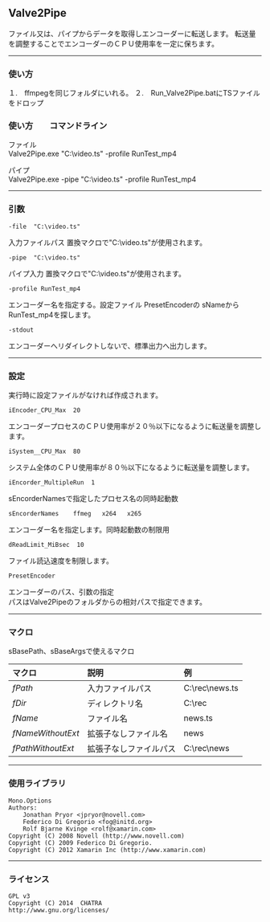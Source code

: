 ﻿
## Valve2Pipe

ファイル又は、パイプからデータを取得しエンコーダーに転送します。
転送量を調整することでエンコーダーのＣＰＵ使用率を一定に保ちます。



------------------------------------------------------------------
### 使い方

１.　ffmpegを同じフォルダにいれる。
２.　Run_Valve2Pipe.batにTSファイルをドロップ


### 使い方　　コマンドライン

ファイル  
Valve2Pipe.exe  "C:\video.ts"        -profile RunTest_mp4

パイプ  
Valve2Pipe.exe  -pipe "C:\video.ts"  -profile RunTest_mp4



------------------------------------------------------------------
### 引数

    -file  "C:\video.ts"
入力ファイルパス
置換マクロで"C:\video.ts"が使用されます。

    -pipe  "C:\video.ts"
パイプ入力
置換マクロで"C:\video.ts"が使用されます。


    -profile RunTest_mp4
エンコーダー名を指定する。設定ファイル PresetEncoderの sNameから RunTest_mp4を探します。


    -stdout
エンコーダーへリダイレクトしないで、標準出力へ出力します。



------------------------------------------------------------------
### 設定
実行時に設定ファイルがなければ作成されます。  

    iEncoder_CPU_Max  20  
エンコーダープロセスのＣＰＵ使用率が２０％以下になるように転送量を調整します。  


    iSystem__CPU_Max  80  
システム全体のＣＰＵ使用率が８０％以下になるように転送量を調整します。  


    iEncorder_MultipleRun  1  
sEncorderNamesで指定したプロセス名の同時起動数  


    sEncorderNames    ffmeg   x264   x265  
エンコーダー名を指定します。同時起動数の制限用  


    dReadLimit_MiBsec  10  
ファイル読込速度を制限します。  


    PresetEncoder  
エンコーダーのパス、引数の指定  
パスはValve2Pipeのフォルダからの相対パスで指定できます。  



-----------------------------------------------------------------
### マクロ

sBasePath、sBaseArgsで使えるマクロ  


|  マクロ            |  説明                        |  例              |
|:-------------------|:-----------------------------|:-----------------|
|  $fPath$           |  入力ファイルパス            |  C:\rec\news.ts  |
|  $fDir$            |  ディレクトリ名              |  C:\rec          |
|  $fName$           |  ファイル名                  |  news.ts         |
|  $fNameWithoutExt$ |  拡張子なしファイル名        |  news            |
|  $fPathWithoutExt$ |  拡張子なしファイルパス      |  C:\rec\news     |


  
------------------------------------------------------------------
### 使用ライブラリ

    Mono.Options  
    Authors:  
        Jonathan Pryor <jpryor@novell.com>  
        Federico Di Gregorio <fog@initd.org>  
        Rolf Bjarne Kvinge <rolf@xamarin.com>  
    Copyright (C) 2008 Novell (http://www.novell.com)  
    Copyright (C) 2009 Federico Di Gregorio.  
    Copyright (C) 2012 Xamarin Inc (http://www.xamarin.com)  
 
 

------------------------------------------------------------------
### ライセンス

    GPL v3
    Copyright (C) 2014  CHATRA
    http://www.gnu.org/licenses/




